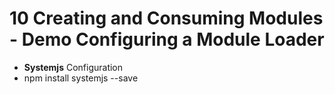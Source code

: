 # 10 Creating and Consuming Modules - Demo Configuring a Module Loader

- **Systemjs** Configuration
- npm install systemjs --save